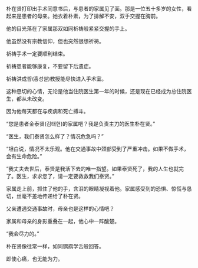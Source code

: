 朴在贤打印出手术同意书后，与患者的家属见了面。那是一位五十多岁的女性，看起来是患者的母亲。她衣着朴素，为了排解不安，双手交握在胸前。

他的目光落在了家属那双如同祈祷般紧紧交握的手上。

他虽然没有宗教信仰，但也突然很想祈祷。

祈祷手术一定要顺利结束。

祈祷患者能够康复，不要留下后遗症。

祈祷洪成哲(홍성철)教授能尽快进入手术室。

这种恳切的心情，无论是他当住院医生第一年的时候，还是现在已经成为总住院医生，都从未改变。

因为他每天都在与疾病和死亡搏斗。

“您是患者金泰贤(김태현)的家属吧？我是负责主刀的医生朴在贤。”

“医生，我们泰贤怎么样了？情况危急吗？”

“坦白说，情况不太乐观。他在交通事故中颈部受到了严重冲击。如果不做手术，会有生命危险。”

“我丈夫去世后，泰贤是我活下去的唯一指望。如果泰贤死了，我的人生也就完了。医生，求求您了，请一定要救救我们泰贤。”

家属走上前，抓住了他的手，含泪的眼睛凝视着他。家属感受到的恐惧、惊慌与恳切，丝毫不差地传递给了朴在贤。

父亲遭遇交通事故时，母亲也是这样的心情吧？

家属和母亲的身影重叠在一起，他心中一阵酸楚。

“我会尽力的。”

朴在贤像往常一样，如同鹦鹉学舌般回答。

即使心痛，也无能为力。